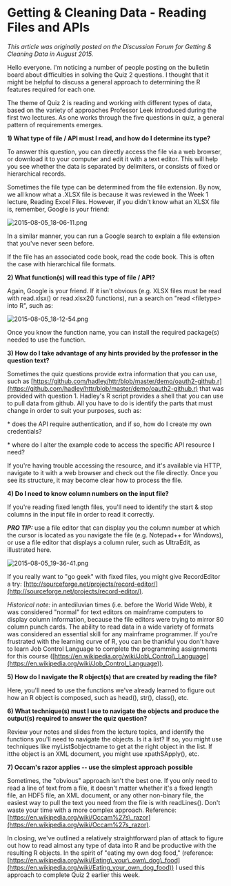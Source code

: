 # Getting & Cleaning Data - Reading Files and APIs

*This article was originally posted on the Discussion Forum for Getting & Cleaning Data in August 2015.*

Hello everyone. I'm noticing a number of people posting on the bulletin board about difficulties in solving the Quiz 2 questions. I thought that it might be helpful to discuss a general approach to determining the R features required for each one.


The theme of Quiz 2 is reading and working with different types of data, based on the variety of approaches Professor Leek introduced during the first two lectures. As one works through the five questions in quiz, a general pattern of requirements emerges.


**1) What type of file / API must I read, and how do I determine its type?**


To answer this question, you can directly access the file via a web browser, or download it to your computer and edit it with a text editor. This will help you see whether the data is separated by delimiters, or consists of fixed or hierarchical records.


Sometimes the file type can be determined from the file extension. By now, we all know what a .XLSX file is because it was reviewed in the Week 1 lecture, Reading Excel Files.  However, if you didn't know what an XLSX file is, remember, Google is your friend:


![2015-08-05_18-06-11.png](https://coursera-forum-screenshots.s3.amazonaws.com/c0/1697803bdf11e5a76587d37b252aaf/2015-08-05_18-06-11.png)


In a similar manner, you can run a Google search to explain a file extension that you've never seen before.


If the file has an associated code book, read the code book. This is often the case with hierarchical file formats.


**2) What function(s) will read this type of file / API?**


Again, Google is your friend. If it isn't obvious (e.g. XLSX files must be read with read.xlsx() or read.xlsx2() functions), run a search on "read <filetype\> into R", such as:


![2015-08-05_18-12-54.png](https://coursera-forum-screenshots.s3.amazonaws.com/d1/f7ec603bdf11e5b3962b9f1f5b882b/2015-08-05_18-12-54.png)


Once you know the function name, you can install the required package(s) needed to use the function.


**3)  How do I take advantage of any hints provided by the professor in the question text?**


Sometimes the quiz questions provide extra information that you can use, such as [https://github.com/hadley/httr/blob/master/demo/oauth2-github.r](https://github.com/hadley/httr/blob/master/demo/oauth2-github.r) that was provided with question 1\. Hadley's R script provides a shell that you can use to pull data from github. All you have to do is identify the parts that must change in order to suit your purposes, such as:

\* does the API require authentication, and if so, how do I create my own credentials?

\* where do I alter the example code to access the specific API resource I need?


If you're having trouble accessing the resource, and it's available via HTTP, navigate to it with a web browser and check out the file directly. Once you see its structure, it may become clear how to process the file.


**4) Do I need to know column numbers on the input file?**


If you're reading fixed length files, you'll need to identify the start & stop columns in the input file in order to read it correctly.


**_PRO TIP:_** use a file editor that can display you the column number at which the cursor is located as you navigate the file (e.g. Notepad++ for Windows), or use a file editor that displays a column ruler, such as UltraEdit, as illustrated here.

![2015-08-05_19-36-41.png](https://coursera-forum-screenshots.s3.amazonaws.com/1b/1f5a503be411e58d54556e371b25e8/2015-08-05_19-36-41.png)


If you really want to "go geek" with fixed files, you might give RecordEditor a try: [http://sourceforge.net/projects/record-editor/](http://sourceforge.net/projects/record-editor/).


_Historical note:_ in antediluvian times (i.e. before the World Wide Web), it was considered "normal" for text editors on mainframe computers to display column information, because the file editors were trying to mirror 80 column punch cards. The ability to read data in a wide variety of formats was considered an essential skill for any mainframe programmer.  If you're frustrated with the learning curve of R, you can be thankful you don't have to learn Job Control Language to complete the programming assignments for this course ([https://en.wikipedia.org/wiki/Job\_Control\_Language](https://en.wikipedia.org/wiki/Job_Control_Language)).


**5)  How do I navigate the R object(s) that are created by reading the file?**


Here, you'll need to use the functions we've already learned to figure out how an R object is composed, such as head(), str(), class(), etc.


**6) What technique(s) must I use to navigate the objects and produce the output(s) required to answer the quiz question?**


Review your notes and slides from the lecture topics, and identify the functions you'll need to navigate the objects. Is it a list? If so, you might use techniques like myList$objectname to get at the right object in the list. If itthe object is an XML document, you might use xpathSApply(), etc.

**7) Occam's razor applies -- use the simplest approach possible**

Sometimes, the "obvious" approach isn't the best one. If you only need to read a line of text from a file, it doesn't matter whether it's a fixed length file, an HDF5 file, an XML document, or any other non-binary file, the easiest way to pull the text you need from the file is with readLines().  Don't waste your time with a more complex approach.  Reference: [https://en.wikipedia.org/wiki/Occam%27s\_razor](https://en.wikipedia.org/wiki/Occam%27s_razor).


In closing, we've outlined a relatively straightforward plan of attack to figure out how to read almost any type of data into R and be productive with the resulting R objects.  In the spirit of "eating my own dog food," (reference: [https://en.wikipedia.org/wiki/Eating\_your\_own\_dog\_food](https://en.wikipedia.org/wiki/Eating_your_own_dog_food)) I used this approach to complete Quiz 2 earlier this week.
